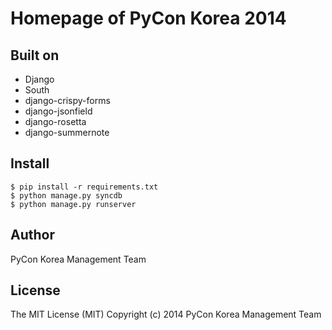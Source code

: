Homepage of PyCon Korea 2014
============================


Built on
--------

 - Django
 - South
 - django-crispy-forms
 - django-jsonfield
 - django-rosetta
 - django-summernote


Install
-------

    $ pip install -r requirements.txt
    $ python manage.py syncdb
    $ python manage.py runserver 


Author
------

PyCon Korea Management Team


License
-------

The MIT License (MIT)
Copyright (c) 2014 PyCon Korea Management Team
